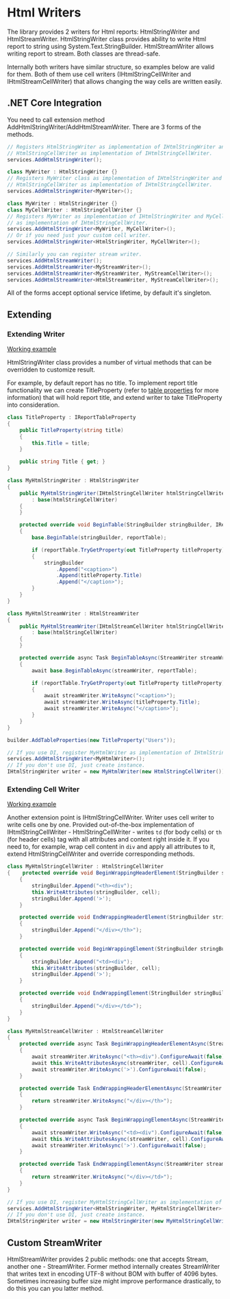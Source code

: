 # Html Writers

The library provides 2 writers for Html reports: HtmlStringWriter and HtmlStreamWriter. HtmlStringWriter class provides ability to write Html report to string using System.Text.StringBuilder. HtmlStreamWriter allows writing report to stream. Both classes are thread-safe.

Internally both writers have similar structure, so examples below are valid for them. Both of them use cell writers (IHtmlStringCellWriter and IHtmlStreamCellWriter) that allows changing the way cells are written easily.

## .NET Core Integration

You need to call extension method AddHtmlStringWriter/AddHtmlStreamWriter. There are 3 forms of the methods.

```c#
// Registers HtmlStringWriter as implementation of IHtmlStringWriter and
// HtmlStringCellWriter as implementation of IHtmlStringCellWriter.
services.AddHtmlStringWriter();

class MyWriter : HtmlStringWriter {}
// Registers MyWriter class as implementation of IHtmlStringWriter and
// HtmlStringCellWriter as implementation of IHtmlStringCellWriter.
services.AddHtmlStringWriter<MyWriter>();

class MyWriter : HtmlStringWriter {}
class MyCellWriter : HtmlStringCellWriter {}
// Registers MyWriter as implementation of IHtmlStringWriter and MyCellWriter
// as implementation of IHtmlStringCellWriter.
services.AddHtmlStringWriter<MyWriter, MyCellWriter>();
// Or if you need just your custom cell writer.
services.AddHtmlStringWriter<HtmlStringWriter, MyCellWriter>();

// Similarly you can register stream writer.
services.AddHtmlStreamWriter();
services.AddHtmlStreamWriter<MyStreamWriter>();
services.AddHtmlStreamWriter<MyStreamWriter, MyStreamCellWriter>();
services.AddHtmlStreamWriter<HtmlStreamWriter, MyStreamCellWriter>();

```

All of the forms accept optional service lifetime, by default it's singleton.

## Extending

### Extending Writer

[Working example](samples/html-writers/XReports.DocsSamples.HtmlWriters.ExtendingWriter/Program.cs)

HtmlStringWriter class provides a number of virtual methods that can be overridden to customize result.

For example, by default report has no title. To implement report title functionality we can create TitleProperty (refer to [table properties](../xreports.core/properties.md#table-properties) for more information) that will hold report title, and extend writer to take TitleProperty into consideration.

```c#
class TitleProperty : IReportTableProperty
{
    public TitleProperty(string title)
    {
        this.Title = title;
    }

    public string Title { get; }
}

class MyHtmlStringWriter : HtmlStringWriter
{
    public MyHtmlStringWriter(IHtmlStringCellWriter htmlStringCellWriter)
        : base(htmlStringCellWriter)
    {
    }

    protected override void BeginTable(StringBuilder stringBuilder, IReportTable<HtmlReportCell> reportTable)
    {
        base.BeginTable(stringBuilder, reportTable);

        if (reportTable.TryGetProperty(out TitleProperty titleProperty))
        {
            stringBuilder
                .Append("<caption>")
                .Append(titleProperty.Title)
                .Append("</caption>");
        }
    }
}

class MyHtmlStreamWriter : HtmlStreamWriter
{
    public MyHtmlStreamWriter(IHtmlStreamCellWriter htmlStringCellWriter)
        : base(htmlStringCellWriter)
    {
    }

    protected override async Task BeginTableAsync(StreamWriter streamWriter, IReportTable<HtmlReportCell> reportTable)
    {
        await base.BeginTableAsync(streamWriter, reportTable);

        if (reportTable.TryGetProperty(out TitleProperty titleProperty))
        {
            await streamWriter.WriteAsync("<caption>");
            await streamWriter.WriteAsync(titleProperty.Title);
            await streamWriter.WriteAsync("</caption>");
        }
    }
}

builder.AddTableProperties(new TitleProperty("Users"));

// If you use DI, register MyHtmlWriter as implementation of IHtmlStringWriter.
services.AddHtmlStringWriter<MyHtmlWriter>();
// If you don't use DI, just create instance.
IHtmlStringWriter writer = new MyHtmlWriter(new HtmlStringCellWriter());
```

### Extending Cell Writer

[Working example](samples/html-writers/XReports.DocsSamples.HtmlWriters.ExtendingCellWriter/Program.cs)

Another extension point is IHtmlStringCellWriter. Writer uses cell writer to write cells one by one. Provided out-of-the-box implementation of IHtmlStringCellWriter - HtmlStringCellWriter - writes `td` (for body cells) or `th` (for header cells) tag with all attributes and content right inside it. If you need to, for example, wrap cell content in `div` and apply all attributes to it, extend HtmlStringCellWriter and override corresponding methods.

```c#
class MyHtmlStringCellWriter : HtmlStringCellWriter
{    protected override void BeginWrappingHeaderElement(StringBuilder stringBuilder, HtmlReportCell cell)
    {
        stringBuilder.Append("<th><div");
        this.WriteAttributes(stringBuilder, cell);
        stringBuilder.Append('>');
    }

    protected override void EndWrappingHeaderElement(StringBuilder stringBuilder)
    {
        stringBuilder.Append("</div></th>");
    }

    protected override void BeginWrappingElement(StringBuilder stringBuilder, HtmlReportCell cell)
    {
        stringBuilder.Append("<td><div");
        this.WriteAttributes(stringBuilder, cell);
        stringBuilder.Append('>');
    }

    protected override void EndWrappingElement(StringBuilder stringBuilder)
    {
        stringBuilder.Append("</div></td>");
    }
}

class MyHtmlStreamCellWriter : HtmlStreamCellWriter
{
    protected override async Task BeginWrappingHeaderElementAsync(StreamWriter streamWriter, HtmlReportCell cell)
    {
        await streamWriter.WriteAsync("<th><div").ConfigureAwait(false);
        await this.WriteAttributesAsync(streamWriter, cell).ConfigureAwait(false);
        await streamWriter.WriteAsync('>').ConfigureAwait(false);
    }

    protected override Task EndWrappingHeaderElementAsync(StreamWriter streamWriter)
    {
        return streamWriter.WriteAsync("</div></th>");
    }

    protected override async Task BeginWrappingElementAsync(StreamWriter streamWriter, HtmlReportCell cell)
    {
        await streamWriter.WriteAsync("<td><div").ConfigureAwait(false);
        await this.WriteAttributesAsync(streamWriter, cell).ConfigureAwait(false);
        await streamWriter.WriteAsync('>').ConfigureAwait(false);
    }

    protected override Task EndWrappingElementAsync(StreamWriter streamWriter)
    {
        return streamWriter.WriteAsync("</div></td>");
    }
}

// If you use DI, register MyHtmlStringCellWriter as implementation of IHtmlStringCellWriter.
services.AddHtmlStringWriter<HtmlStringWriter, MyHtmlStringCellWriter>();
// If you don't use DI, just create instance.
IHtmlStringWriter writer = new HtmlStringWriter(new MyHtmlStringCellWriter());
```


## Custom StreamWriter

HtmlStreamWriter provides 2 public methods: one that accepts Stream, another one - StreamWriter. Former method internally creates StreamWriter that writes text in encoding UTF-8 without BOM with buffer of 4096 bytes. Sometimes increasing buffer size might improve performance drastically, to do this you can you latter method.
